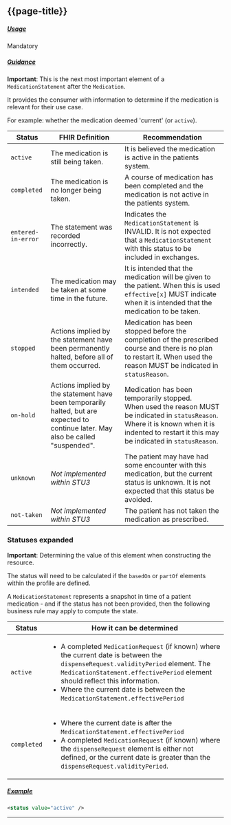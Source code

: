## {{page-title}}

<h5><ins>Usage</ins></h5>

<span class="mro-circle mandatory" title="Mandatory"></span> Mandatory

<h5><ins>Guidance</ins></h5>

<div class="nhsd-a-box nhsd-a-box--bg-light-yellow nhsd-!t-margin-bottom-6 nhsd-t-body">
    <strong>Important</strong>: This is the next most important element of a <code>MedicationStatement</code> after the <code>Medication</code>.
</div>

It provides the consumer with information to determine if the medication is relevant for their use case.

For example: whether the medication deemed 'current' (or <code>active</code>).

<table data-responsive class="nhsd-!t-margin-bottom-6">
    <thead>
        <tr>
            <th data-no-sort>Status</th>
            <th data-no-sort>FHIR Definition</th>
            <th data-no-sort>Recommendation</th>
        </tr>
    </thead>
    <tbody>
        <!-- active -->
        <tr>
            <td><code>active</code></td>
            <td>
                The medication is still being taken.
            </td>
            <td>
                It is believed the medication is active in the patients system.
            </td>
        </tr>
        <!-- completed -->
        <tr>
            <td><code>completed</code></td>
            <td>
            	The medication is no longer being taken.
            </td>
            <td>
                A course of medication has been completed and the medication is not active in the patients system.
            </td>
        </tr>
        <!-- entered-in-error -->
        <tr>
            <td><code>entered-in-error</code></td>
            <td>
                The statement was recorded incorrectly.
            </td>
            <td>
                Indicates the <code>MedicationStatement</code> is INVALID. It is not expected that a <code>MedicationStatement</code> with this status to be included in exchanges.
            </td>
        </tr>
        <!-- intended -->
        <tr>
            <td><code>intended</code></td>
            <td>
                The medication may be taken at some time in the future.
            </td>
            <td>
                It is intended that the medication will be given to the patient. When this is used <code>effective[x]</code> MUST indicate when it is intended that the medication to be taken.
            </td>
        </tr>
        <!-- stopped -->
        <tr>
            <td><code>stopped</code></td>
            <td>
                Actions implied by the statement have been permanently halted, before all of them occurred.
            </td>
            <td>
                Medication has been stopped before the completion of the prescribed course and there is no plan to restart it. When used the reason MUST be indicated in <code>statusReason</code>.
            </td>
        </tr>
        <!-- on-hold -->
        <tr>
            <td><code>on-hold</code></td>
            <td>
                Actions implied by the statement have been temporarily halted, but are expected to continue later. May also be called "suspended".
            </td>
            <td>
                Medication has been temporarily stopped.
                <br />
                When used the reason MUST be indicated in <code>statusReason</code>.
                <br />
                Where it is known when it is indented to restart it this may be indicated in <code>statusReason</code>.
            </td>
        </tr>
        <!-- unknown -->
        <tr>
            <td><code>unknown</code></td>
            <td>
                <i>Not implemented within STU3</i>
            </td>
            <td>
                The patient may have had some encounter with this medication, but the current status is unknown. It is not expected that this status be avoided.
            </td>
        </tr>
        <!-- not-taken -->
        <tr>
            <td><code>not-taken</code></td>
            <td>
                <i>Not implemented within STU3</i>
            </td>
            <td>
                The patient has not taken the medication as prescribed.
            </td>
        </tr>        
    </tbody>
</table>

### Statuses expanded

<div class="nhsd-a-box nhsd-a-box--bg-light-yellow nhsd-!t-margin-bottom-6 nhsd-t-body">
    <strong>Important</strong>: Determining the value of this element when constructing the resource.
</div>

The status will need to be calculated if the `basedOn` or `partOf` elements within the profile are defined.

A `MedicationStatement` represents a snapshot in time of a patient medication - and if the status has not been provided, then the following business rule may apply to compute the state.

<table data-responsive>
    <thead>
        <tr>
            <th data-no-sort>Status</th>
            <th data-no-sort>How it can be determined</th>
        </tr>
    </thead>
    <tbody>
        <!-- active -->
        <tr>
            <td><code>active</code></td>
            <td>
                <ul>
                    <li>
                        A completed <code>MedicationRequest</code> (if known) where the current date is between the <code>dispenseRequest.validityPeriod</code> element. The <code>MedicationStatement.effectivePeriod</code> element should reflect this information.
                    </li>
                    <li>
                        Where the current date is between the <code>MedicationStatement.effectivePeriod</code>
                    </li>
                </ul>
            </td>
        </tr>
        <!-- completed -->
        <tr>
            <td><code>completed</code></td>
            <td>
                <ul>
                    <li>
                        Where the current date is after the <code>MedicationStatement.effectivePeriod</code>
                    </li>
                    <li>
                        A completed <code>MedicationRequest</code> (if known) where the <code>dispenseRequest</code> element is either not defined, or the current date is greater than the <code>dispenseRequest.validityPeriod</code>.
                    </li>
                </ul>
            </td>
        </tr>
    </tbody>
</table>

<h5><ins>Example</ins></h5>


```xml
<status value="active" />
```

---